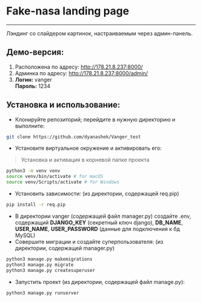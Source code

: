 # Fake-nasa landing page
***
Лэндинг со слайдером картинок, настраиваемым через админ-панель.

## Демо-версия:
1. Расположена по адресу: http://178.21.8.237:8000/
2. Админка по адресу: http://178.21.8.237:8000/admin/
3. **Логин:** vanger\
**Пароль:** 1234

## Установка и использование:
- Клонируйте репозиторий; перейдите в нужную директорию и выполните:
```sh
git clone https://github.com/dyanashek/Vanger_test
```
- Установите виртуальное окружение и активировать его:
> Установка и активация в корневой папке проекта
```sh
python3 -m venv venv
source venv/bin/activate # for macOS
source venv/Scripts/activate # for Windows
```
- Установить зависимости: (из директории, содержащей req.pip)
```sh
pip install -r req.pip
```
- В директории vanger (содержащей файл manager.py) создайте .env, содержащий **DJANGO_KEY** (секретный ключ django), **DB_NAME**, **USER_NAME**, **USER_PASSWORD** (данные для подключения к бд MySQL)
- Совершите миграции и создайте суперпользователя: (из директории, содержащей manager.py)
```sh
python3 manage.py makemigrations
python3 manage.py migrate
python3 manage.py createsuperuser
```
- Запустить проект (из директории, содержащей файл manage.py):
```sh
python3 manage.py runserver
```

